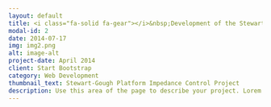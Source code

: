 ```yaml
---
layout: default
title: <i class="fa-solid fa-gear"></i>&nbsp;Development of the Stewart-Gough Platform Impedance Control Algorithm
modal-id: 2
date: 2014-07-17
img: img2.png
alt: image-alt
project-date: April 2014
client: Start Bootstrap
category: Web Development
thumbnail_text: Stewart-Gough Platform Impedance Control Project
description: Use this area of the page to describe your project. Lorem ipsum dolor sit amet, consectetur adipisicing elit. Mollitia neque assumenda ipsam nihil, molestias magnam, recusandae quos quis inventore quisquam velit asperiores, vitae? Reprehenderit soluta, eos quod consequuntur itaque. Nam.
---
```

